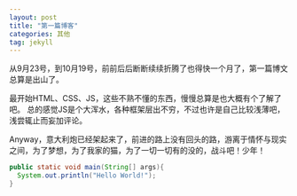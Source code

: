 ```yaml
---
layout: post
title: "第一篇博客"
categories: 其他
tag: jekyll
---
```

从9月23号，到10月19号，前前后后断断续续折腾了也得快一个月了，第一篇博文总算是出山了。

最开始HTML、CSS、JS，这些不熟不懂的东西，慢慢总算是也大概有个了解了吧。
总的感觉JS是个大浑水，各种框架层出不穷，不过也许是自己比较浅薄吧，浅尝辄止而妄加评论。

Anyway，意大利炮已经架起来了，前进的路上没有回头的路，游离于情怀与现实之间，为了梦想，为了我家的猫，为了一切一切有的没的，战斗吧！少年！

```java
public static void main(String[] args){
  System.out.println("Hello World!");
}
```